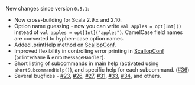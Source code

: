 
New changes since version `0.5.1`:

* Now cross-building for Scala 2.9.x and 2.10.
* Option name guessing - now you can write `val apples = opt[Int]()` instead of `val apples = opt[Int]("apples")`. 
  CamelCase field names are converted to hyphen-case option names.
* Added .printHelp method on [ScallopConf](http://rogach.github.io/scallop/#org.rogach.scallop.ScallopConf).
* Improved flexibility in controlling error printing in [ScallopConf](http://rogach.github.io/scallop/#org.rogach.scallop.ScallopConf) (`printedName` & `errorMessageHandler`).
* Short listing of subcommands in main help (activated using `shortSubcommandHelp()`), and specific help for each subcommand. ([#36](https://github.com/Rogach/scallop/issues/36))
* Several bugfixes - [#23](https://github.com/Rogach/scallop/issues/23), [#26](https://github.com/Rogach/scallop/issues/26), [#27](https://github.com/Rogach/scallop/issues/27), [#31](https://github.com/Rogach/scallop/issues/31), [#33](https://github.com/Rogach/scallop/issues/33), [#34](https://github.com/Rogach/scallop/issues/34), and others.
